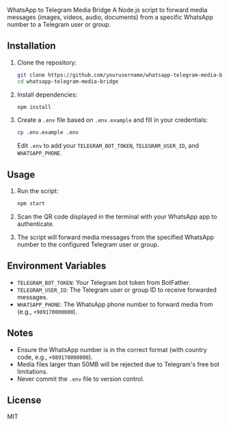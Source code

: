 WhatsApp to Telegram Media Bridge
 A Node.js script to forward media messages (images, videos, audio, documents) from a specific WhatsApp number to a Telegram user or group.

 ## Installation

 1. Clone the repository:
    ```bash
    git clone https://github.com/yourusername/whatsapp-telegram-media-bridge.git
    cd whatsapp-telegram-media-bridge
    ```

 2. Install dependencies:
    ```bash
    npm install
    ```

 3. Create a `.env` file based on `.env.example` and fill in your credentials:
    ```bash
    cp .env.example .env
    ```
    Edit `.env` to add your `TELEGRAM_BOT_TOKEN`, `TELEGRAM_USER_ID`, and `WHATSAPP_PHONE`.

 ## Usage

 1. Run the script:
    ```bash
    npm start
    ```

 2. Scan the QR code displayed in the terminal with your WhatsApp app to authenticate.

 3. The script will forward media messages from the specified WhatsApp number to the configured Telegram user or group.

 ## Environment Variables

 - `TELEGRAM_BOT_TOKEN`: Your Telegram bot token from BotFather.
 - `TELEGRAM_USER_ID`: The Telegram user or group ID to receive forwarded messages.
 - `WHATSAPP_PHONE`: The WhatsApp phone number to forward media from (e.g., `+989170000000`).

 ## Notes

 - Ensure the WhatsApp number is in the correct format (with country code, e.g., `+989170000000`).
 - Media files larger than 50MB will be rejected due to Telegram's free bot limitations.
 - Never commit the `.env` file to version control.

 ## License

 MIT
